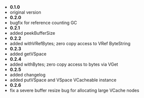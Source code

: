 
* **0.1.0**
 * original version
* **0.2.0**
 * bugfix for reference counting GC
* **0.2.1**
 * added peekBufferSize
* **0.2.2**
 * added withVRefBytes; zero copy access to VRef ByteString
* **0.2.3**
 * added getVSpace
* **0.2.4**
 * added withBytes; zero copy access to bytes via VGet
* **0.2.5**
 * added changelog
 * added putVSpace and VSpace VCacheable instance
* **0.2.6**
 * fix a severe buffer resize bug for allocating large VCache nodes